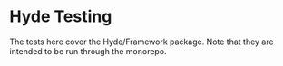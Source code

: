 # Hyde Testing

The tests here cover the Hyde/Framework package. Note that they are intended to be run through the monorepo.
